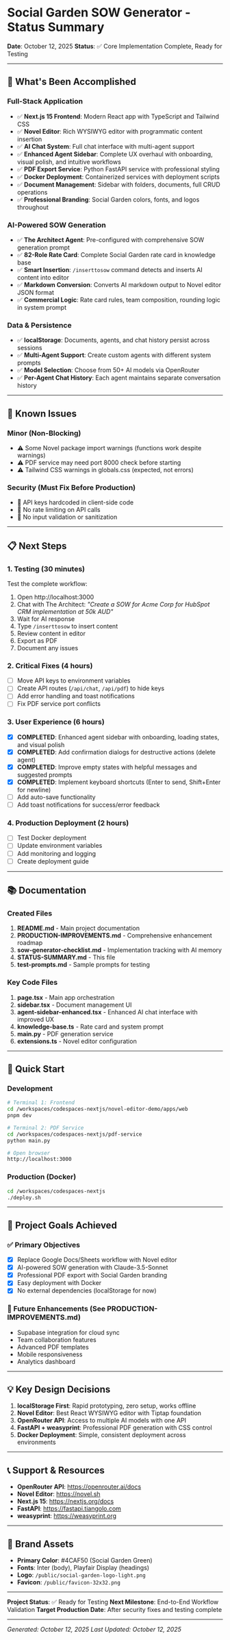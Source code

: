 # Social Garden SOW Generator - Status Summary

**Date**: October 12, 2025
**Status**: ✅ Core Implementation Complete, Ready for Testing

---

## 🎉 What's Been Accomplished

### Full-Stack Application
- ✅ **Next.js 15 Frontend**: Modern React app with TypeScript and Tailwind CSS
- ✅ **Novel Editor**: Rich WYSIWYG editor with programmatic content insertion
- ✅ **AI Chat System**: Full chat interface with multi-agent support
- ✅ **Enhanced Agent Sidebar**: Complete UX overhaul with onboarding, visual polish, and intuitive workflows
- ✅ **PDF Export Service**: Python FastAPI service with professional styling
- ✅ **Docker Deployment**: Containerized services with deployment scripts
- ✅ **Document Management**: Sidebar with folders, documents, full CRUD operations
- ✅ **Professional Branding**: Social Garden colors, fonts, and logos throughout

### AI-Powered SOW Generation
- ✅ **The Architect Agent**: Pre-configured with comprehensive SOW generation prompt
- ✅ **82-Role Rate Card**: Complete Social Garden rate card in knowledge base
- ✅ **Smart Insertion**: `/inserttosow` command detects and inserts AI content into editor
- ✅ **Markdown Conversion**: Converts AI markdown output to Novel editor JSON format
- ✅ **Commercial Logic**: Rate card rules, team composition, rounding logic in system prompt

### Data & Persistence
- ✅ **localStorage**: Documents, agents, and chat history persist across sessions
- ✅ **Multi-Agent Support**: Create custom agents with different system prompts
- ✅ **Model Selection**: Choose from 50+ AI models via OpenRouter
- ✅ **Per-Agent Chat History**: Each agent maintains separate conversation history

---

## 🐛 Known Issues

### Minor (Non-Blocking)
- ⚠️ Some Novel package import warnings (functions work despite warnings)
- ⚠️ PDF service may need port 8000 check before starting
- ⚠️ Tailwind CSS warnings in globals.css (expected, not errors)

### Security (Must Fix Before Production)
- 🔴 API keys hardcoded in client-side code
- 🔴 No rate limiting on API calls
- 🔴 No input validation or sanitization

---

## 📋 Next Steps

### 1. Testing (30 minutes)
Test the complete workflow:
1. Open http://localhost:3000
2. Chat with The Architect: *"Create a SOW for Acme Corp for HubSpot CRM implementation at 50k AUD"*
3. Wait for AI response
4. Type `/inserttosow` to insert content
5. Review content in editor
6. Export as PDF
7. Document any issues

### 2. Critical Fixes (4 hours)
- [ ] Move API keys to environment variables
- [ ] Create API routes (`/api/chat`, `/api/pdf`) to hide keys
- [ ] Add error handling and toast notifications
- [ ] Fix PDF service port conflicts

### 3. User Experience (6 hours)
- [x] **COMPLETED**: Enhanced agent sidebar with onboarding, loading states, and visual polish
- [x] **COMPLETED**: Add confirmation dialogs for destructive actions (delete agent)
- [x] **COMPLETED**: Improve empty states with helpful messages and suggested prompts
- [x] **COMPLETED**: Implement keyboard shortcuts (Enter to send, Shift+Enter for newline)
- [ ] Add auto-save functionality
- [ ] Add toast notifications for success/error feedback

### 4. Production Deployment (2 hours)
- [ ] Test Docker deployment
- [ ] Update environment variables
- [ ] Add monitoring and logging
- [ ] Create deployment guide

---

## 📚 Documentation

### Created Files
1. **README.md** - Main project documentation
2. **PRODUCTION-IMPROVEMENTS.md** - Comprehensive enhancement roadmap
3. **sow-generator-checklist.md** - Implementation tracking with AI memory
4. **STATUS-SUMMARY.md** - This file
5. **test-prompts.md** - Sample prompts for testing

### Key Code Files
1. **page.tsx** - Main app orchestration
2. **sidebar.tsx** - Document management UI
3. **agent-sidebar-enhanced.tsx** - Enhanced AI chat interface with improved UX
4. **knowledge-base.ts** - Rate card and system prompt
5. **main.py** - PDF generation service
6. **extensions.ts** - Novel editor configuration

---

## 🚀 Quick Start

### Development
```bash
# Terminal 1: Frontend
cd /workspaces/codespaces-nextjs/novel-editor-demo/apps/web
pnpm dev

# Terminal 2: PDF Service
cd /workspaces/codespaces-nextjs/pdf-service
python main.py

# Open browser
http://localhost:3000
```

### Production (Docker)
```bash
cd /workspaces/codespaces-nextjs
./deploy.sh
```

---

## 🎯 Project Goals Achieved

### ✅ Primary Objectives
- [x] Replace Google Docs/Sheets workflow with Novel editor
- [x] AI-powered SOW generation with Claude-3.5-Sonnet
- [x] Professional PDF export with Social Garden branding
- [x] Easy deployment with Docker
- [x] No external dependencies (localStorage for now)

### 🔄 Future Enhancements (See PRODUCTION-IMPROVEMENTS.md)
- Supabase integration for cloud sync
- Team collaboration features
- Advanced PDF templates
- Mobile responsiveness
- Analytics dashboard

---

## 💡 Key Design Decisions

1. **localStorage First**: Rapid prototyping, zero setup, works offline
2. **Novel Editor**: Best React WYSIWYG editor with Tiptap foundation
3. **OpenRouter API**: Access to multiple AI models with one API
4. **FastAPI + weasyprint**: Professional PDF generation with CSS control
5. **Docker Deployment**: Simple, consistent deployment across environments

---

## 📞 Support & Resources

- **OpenRouter API**: https://openrouter.ai/docs
- **Novel Editor**: https://novel.sh
- **Next.js 15**: https://nextjs.org/docs
- **FastAPI**: https://fastapi.tiangolo.com
- **weasyprint**: https://weasyprint.org

---

## 🎨 Brand Assets

- **Primary Color**: #4CAF50 (Social Garden Green)
- **Fonts**: Inter (body), Playfair Display (headings)
- **Logo**: `/public/social-garden-logo-light.png`
- **Favicon**: `/public/favicon-32x32.png`

---

**Project Status**: ✅ Ready for Testing
**Next Milestone**: End-to-End Workflow Validation
**Target Production Date**: After security fixes and testing complete

---

*Generated: October 12, 2025*
*Last Updated: October 12, 2025*
